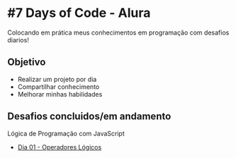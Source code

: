 <h1>#7 Days of Code - Alura</h1>

<p>Colocando em prática meus conhecimentos em programação com desafios diarios!</p>

<h2>Objetivo</h2>
<ul>
    <li>Realizar um projeto por dia</li>
    <li>Compartilhar conhecimento</li>
    <li>Melhorar minhas habilidades</li>
</ul>

<h2>Desafios concluidos/em andamento</h2>
<p>Lógica de Programação com JavaScript</p>

<ul>
    <li><a href="https://github.com/eduarda-emilli/7-Days-of-Code/tree/main/JavaScript/Dia%2001">Dia 01 - Operadores Lógicos</a></li>
</ul>
 